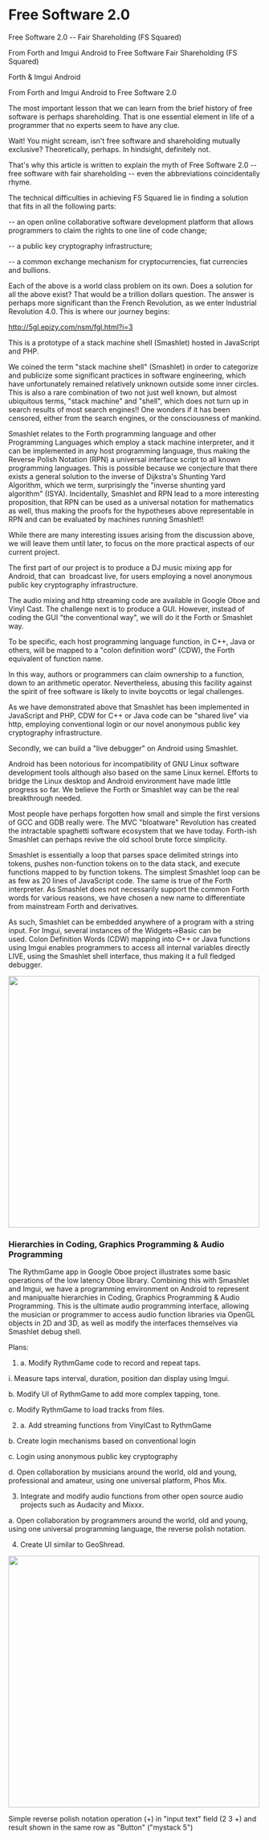 # Free Software 2.0
Free Software 2.0 -- Fair Shareholding (FS Squared)

From Forth and Imgui Android to Free Software Fair Shareholding (FS Squared)

Forth & Imgui Android

From Forth and Imgui Android to Free Software 2.0

The most important lesson that we can learn from the brief history of free software is perhaps shareholding. That is one essential element in life of a programmer that no experts seem to have any clue. 

Wait! You might scream, isn't free software and shareholding mutually exclusive? Theoretically, perhaps. In hindsight, definitely not.

That's why this article is written to explain the myth of Free Software 2.0 -- free software with fair shareholding -- even the abbreviations coincidentally rhyme. 

The technical difficulties in achieving FS Squared lie in finding a solution that fits in all the following parts:

-- an open online collaborative software development platform that allows programmers to claim the rights to one line of code change;

-- a public key cryptography infrastructure;

-- a common exchange mechanism for cryptocurrencies, fiat currencies and bullions.

Each of the above is a world class problem on its own. Does a solution for all the above exist? That would be a trillion dollars question. The answer is perhaps more significant than the French Revolution, as we enter Industrial Revolution 4.0. This is where our journey begins:

http://5gl.epizy.com/nsm/fgl.html?i=3

This is a prototype of a stack machine shell (Smashlet) hosted in JavaScript and PHP.

We coined the term "stack machine shell" (Smashlet) in order to categorize and publicize some significant practices in software engineering, which have unfortunately remained relatively unknown outside some inner circles. This is also a rare combination of two not just well known, but almost ubiquitous terms, "stack machine" and "shell", which does not turn up in search results of most search engines!! One wonders if it has been censored, either from the search engines, or the consciousness of mankind.

Smashlet relates to the Forth programming language and other Programming Languages which employ a stack machine interpreter, and it can be implemented in any host programming language, thus making the Reverse Polish Notation (RPN) a universal interface script to all known programming languages. This is possible because we conjecture that there exists a general solution to the inverse of Dijkstra's Shunting Yard Algorithm, which we term, surprisingly the "inverse shunting yard algorithm" (ISYA). Incidentally, Smashlet and RPN lead to a more interesting proposition, that RPN can be used as a universal notation for mathematics as well, thus making the proofs for the hypotheses above representable in RPN and can be evaluated by machines running Smashlet!! 

While there are many interesting issues arising from the discussion above, we will leave them until later, to focus on the more practical aspects of our current project.

The first part of our project is to produce a DJ music mixing app for Android, that can  broadcast live, for users employing a novel anonymous public key cryptography infrastructure.

The audio mixing and http streaming code are available in Google Oboe and Vinyl Cast. The challenge next is to produce a GUI. However, instead of coding the GUI "the conventional way", we will do it the Forth or Smashlet way. 

To be specific, each host programming language function, in C++, Java or others, will be mapped to a "colon definition word" (CDW), the Forth equivalent of function name. 

In this way, authors or programmers can claim ownership to a function, down to an arithmetic operator. Nevertheless, abusing this facility against the spirit of free software is likely to invite boycotts or legal challenges. 

As we have demonstrated above that Smashlet has been implemented in JavaScript and PHP, CDW for C++ or Java code can be "shared live" via http, employing conventional login or our novel anonymous public key cryptography infrastructure. 

Secondly, we can build a "live debugger" on Android using Smashlet. 

Android has been notorious for incompatibility of GNU Linux software development tools although also based on the same Linux kernel. Efforts to bridge the Linux desktop and Android environment have made little progress so far. We believe the Forth or Smashlet way can be the real breakthrough needed. 

Most people have perhaps forgotten how small and simple the first versions of GCC and GDB really were. The MVC "bloatware" Revolution has created the intractable spaghetti software ecosystem that we have today. Forth-ish Smashlet can perhaps revive the old school brute force simplicity. 

Smashlet is essentially a loop that parses space delimited strings into tokens, pushes non-function tokens on to the data stack, and execute functions mapped to by function tokens. The simplest Smashlet loop can be as few as 20 lines of JavaScript code. The same is true of the Forth interpreter. As Smashlet does not necessarily support the common Forth words for various reasons, we have chosen a new name to differentiate from mainstream Forth and derivatives. 

As such, Smashlet can be embedded anywhere of a program with a string input. For Imgui, several instances of the Widgets->Basic can be used. Colon Definition Words (CDW) mapping into C++ or Java functions using Imgui enables programmers to access all internal variables directly LIVE, using the Smashlet shell interface, thus making it a full fledged debugger.


 <img src="https://github.com/udexon/FreeSoftware2.0/blob/master/Imgui_Widgets_Basic.png"  width="500" > 


### Hierarchies in Coding, Graphics Programming & Audio Programming

The RythmGame app in Google Oboe project illustrates some basic operations of the low latency Oboe library. Combining this with Smashlet and Imgui, we have a programming environment on Android to represent and manipualte hierarchies in Coding, Graphics Programming & Audio Programming. This is the ultimate audio programming interface, allowing the musician or programmer to access audio function libraries via OpenGL objects in 2D and 3D, as well as modify the interfaces themselves via Smashlet debug shell.

Plans:

1. a. Modify RythmGame code to record and repeat taps.

i. Measure taps interval, duration, position dan display using Imgui.

b. Modify UI of RythmGame to add more complex tapping, tone.

c. Modify RythmGame to load tracks from files.

2. a. Add streaming functions from VinylCast to RythmGame

b. Create login mechanisms based on conventional login 

c. Login using anonymous public key cryptography

d. Open collaboration by musicians around the world, old and young, professional and amateur, using one universal platform, Phos Mix.

3. Integrate and modify audio functions from other open source audio projects such as Audacity and Mixxx.

a. Open collaboration by programmers around the world, old and young, using one universal programming language, the reverse polish notation.

4. Create UI similar to GeoShread.


<img src="https://github.com/udexon/FreeSoftware2.0/blob/master/Imgui_Smashlet_plus.png"  width="500" > 

Simple reverse polish notation operation (+) in "input text" field (2 3 +) and result shown in the same row as "Button" ("mystack 5")
